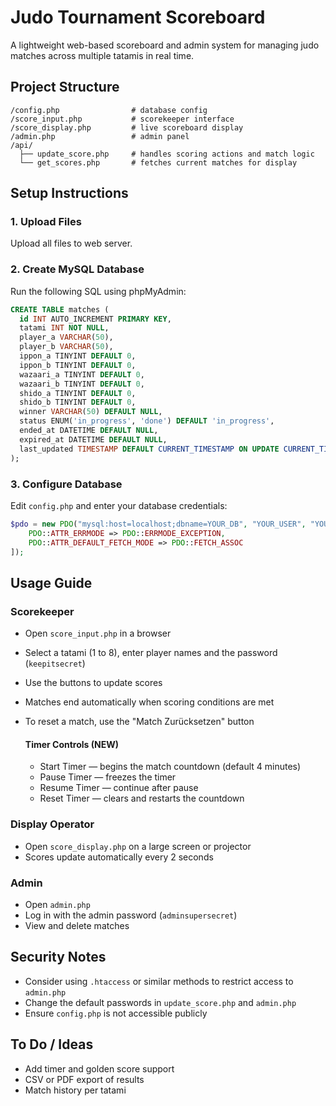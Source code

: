 # Judo Tournament Scoreboard

A lightweight web-based scoreboard and admin system for managing judo matches across multiple tatamis in real time.

## Project Structure

```
/config.php                # database config
/score_input.php           # scorekeeper interface
/score_display.php         # live scoreboard display
/admin.php                 # admin panel
/api/
  ├── update_score.php     # handles scoring actions and match logic
  └── get_scores.php       # fetches current matches for display
```

## Setup Instructions

### 1. Upload Files

Upload all files to web server.

### 2. Create MySQL Database

Run the following SQL using phpMyAdmin:

```sql
CREATE TABLE matches (
  id INT AUTO_INCREMENT PRIMARY KEY,
  tatami INT NOT NULL,
  player_a VARCHAR(50),
  player_b VARCHAR(50),
  ippon_a TINYINT DEFAULT 0,
  ippon_b TINYINT DEFAULT 0,
  wazaari_a TINYINT DEFAULT 0,
  wazaari_b TINYINT DEFAULT 0,
  shido_a TINYINT DEFAULT 0,
  shido_b TINYINT DEFAULT 0,
  winner VARCHAR(50) DEFAULT NULL,
  status ENUM('in_progress', 'done') DEFAULT 'in_progress',
  ended_at DATETIME DEFAULT NULL,
  expired_at DATETIME DEFAULT NULL,
  last_updated TIMESTAMP DEFAULT CURRENT_TIMESTAMP ON UPDATE CURRENT_TIMESTAMP
);
```

### 3. Configure Database

Edit `config.php` and enter your database credentials:

```php
$pdo = new PDO("mysql:host=localhost;dbname=YOUR_DB", "YOUR_USER", "YOUR_PASS", [
    PDO::ATTR_ERRMODE => PDO::ERRMODE_EXCEPTION,
    PDO::ATTR_DEFAULT_FETCH_MODE => PDO::FETCH_ASSOC
]);
```

## Usage Guide

### Scorekeeper

* Open `score_input.php` in a browser
* Select a tatami (1 to 8), enter player names and the password (`keepitsecret`)
* Use the buttons to update scores
* Matches end automatically when scoring conditions are met
* To reset a match, use the "Match Zurücksetzen" button

  #### Timer Controls (NEW)
  * Start Timer — begins the match countdown (default 4 minutes)
  * Pause Timer — freezes the timer
  * Resume Timer — continue after pause
  * Reset Timer — clears and restarts the countdown

### Display Operator

* Open `score_display.php` on a large screen or projector
* Scores update automatically every 2 seconds

### Admin

* Open `admin.php`
* Log in with the admin password (`adminsupersecret`)
* View and delete matches

## Security Notes

* Consider using `.htaccess` or similar methods to restrict access to `admin.php`
* Change the default passwords in `update_score.php` and `admin.php`
* Ensure `config.php` is not accessible publicly

## To Do / Ideas

* Add timer and golden score support
* CSV or PDF export of results
* Match history per tatami
